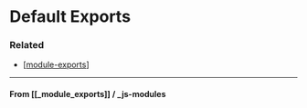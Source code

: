 # Default Exports

### Related

- [[module-exports]]

---

#### **From** [[_module_exports]] / \_js-modules

[//begin]: # "Autogenerated link references for markdown compatibility"
[module-exports]: module-exports "Module Exports"
[//end]: # "Autogenerated link references"
